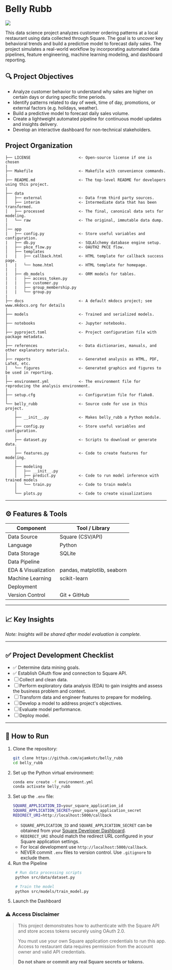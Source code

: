 # Belly Rubb

<a target="_blank" href="https://cookiecutter-data-science.drivendata.org/">
    <img src="https://img.shields.io/badge/CCDS-Project%20template-328F97?logo=cookiecutter" />
</a>

This data science project analyzes customer ordering patterns at a local restaurant using data collected through Square. The goal is to uncover key behavioral trends and build a predictive model to forecast daily sales. The project simulates a real-world workflow by incorporating automated data pipelines, feature engineering, machine learning modeling, and dashboard reporting.

## 🔍 Project Objectives

- Analyze customer behavior to understand why sales are higher on certain days or during specific time periods.
- Identify patterns related to day of week, time of day, promotions, or external factors (e.g. holidays, weather).
- Build a predictive model to forecast daily sales volume.
- Create a lightweight automated pipeline for continuous model updates and insights delivery.
- Develop an interactive dashboard for non-technical stakeholders.

## Project Organization

```
├── LICENSE                     <- Open-source license if one is chosen
|
├── Makefile                    <- Makefile with convenience commands.
|
├── README.md                   <- The top-level README for developers using this project.
|
├── data
│   ├── external                <- Data from third party sources.
│   ├── interim                 <- Intermediate data that has been transformed.
│   ├── processed               <- The final, canonical data sets for modeling.
│   └── raw                     <- The original, immutable data dump.
|
│── app
|   ├── config.py               <- Store useful variables and configuration.
|   ├── db.py                   <- SQLAlchemy database engine setup.
|   ├── pkce_flow.py            <- OAUTH2 PKCE flow.
│   ├── templates
|   |   ├── callback.html       <- HTML template for callback success page.
|   |   └── home.html           <- HTML template for homepage.
|   |
|   ├── db_models               <- ORM models for tables.
|   |   ├── access_token.py
|   |   ├── customer.py
|   |   ├── group_membership.py
|   |   └── group.py
|
├── docs                        <- A default mkdocs project; see www.mkdocs.org for details
│
├── models                      <- Trained and serialized models.
│
├── notebooks                   <- Jupyter notebooks.
│
├── pyproject.toml              <- Project configuration file with package metadata.
│
├── references                  <- Data dictionaries, manuals, and other explanatory materials.
│
├── reports                     <- Generated analysis as HTML, PDF, LaTeX, etc.
│   └── figures                 <- Generated graphics and figures to be used in reporting.
│
├── environment.yml             <- The environment file for reproducing the analysis environment.
│
├── setup.cfg                   <- Configuration file for flake8.
│
└── belly_rubb                  <- Source code for use in this project.
    │
    ├── __init__.py             <- Makes belly_rubb a Python module.
    │
    ├── config.py               <- Store useful variables and configuration.
    │
    ├── dataset.py              <- Scripts to download or generate data.
    │
    ├── features.py             <- Code to create features for modeling.
    │
    ├── modeling                
    │   ├── __init__.py 
    │   ├── predict.py          <- Code to run model inference with trained models          
    │   └── train.py            <- Code to train models
    │
    └── plots.py                <- Code to create visualizations
```
---

## ⚙️ Features & Tools

| Component              | Tool / Library                      |
|------------------------|-------------------------------------|
| Data Source            | Square (CSV/API)                    |
| Language               | Python                              |
| Data Storage           | SQLite                              |
| Data Pipeline          |                                     |
| EDA & Visualization    | pandas, matplotlib, seaborn         |
| Machine Learning       | scikit-learn                        |
| Deployment             |                                     |
| Version Control        | Git + GitHub                        |

---

## 📈 Key Insights

*Note: Insights will be shared after model evaluation is complete.*

---

## ✅ Project Development Checklist
- ✅ Determine data mining goals.
- ✅ Establish OAuth flow and connection to Square API.
- ☐ Collect and clean data.
- ☐ Perform exploratory data analysis (EDA) to gain insights and assess the business problem and context.
- ☐ Transform data and engineer features to prepare for modeling.
- ☐ Develop a model to address project's objectives.
- ☐ Evaluate model performance.
- ☐ Deploy model.

---

## 🚀 How to Run

1. Clone the repository:
    ```bash
    git clone https://github.com/ajamkotc/belly_rubb
    cd belly_rubb
    ```
2. Set up the Python virtual environment:
    ```bash
    conda env create -f environment.yml
    conda activate belly_rubb
    ```
3. Set up the `.env` file:
    ```bash
    SQUARE_APPLICATION_ID=your_square_application_id
    SQUARE_APPLICATION_SECRET=your_square_application_secret
    REDIRECT_URI=http://localhost:5000/callback
    ```
    - `SQUARE_APPLICATION_ID` and `SQUARE_APPLICATION_SECRET` can be obtained from your [Square Developer Dashboard](https://developer.squareup.com/docs/devtools/developer-dashboard).
    - `REDIRECT_URI` should match the redirect URL configured in your Square application settings.
    - For local development use `http://localhost:5000/callback`.
    - NEVER commit `.env` files to version control. Use `.gitignore` to exclude them.
3. Run the Pipeline
   ```bash
    # Run data processing scripts
    python src/data/dataset.py

    # Train the model
    python src/models/train_model.py
    ```
4. Launch the Dashboard

### ⚠️ Access Disclaimer

> This project demonstrates how to authenticate with the Square API and store access tokens securely using OAuth 2.0.
>
> You must use your own Square application credentials to run this app. Access to restaurant data requires permission from the account owner and valid API credentials.
>
> **Do not share or commit any real Square secrets or tokens.**